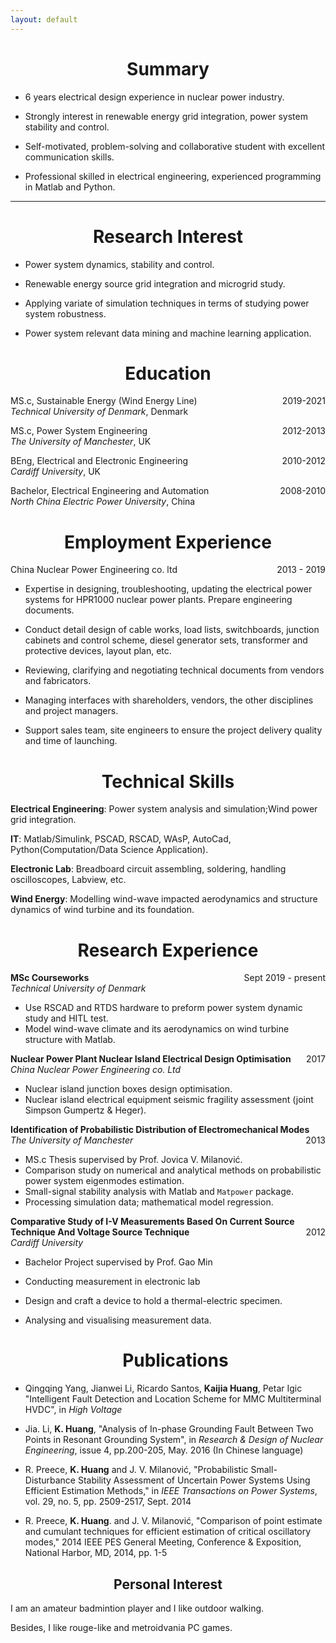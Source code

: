 ```yaml
---
layout: default
---
```


<h1 align=center> Summary</h1>

- 6 years electrical design experience in nuclear power industry. 

- Strongly interest in renewable energy grid integration, power system stability and control.

- Self-motivated, problem-solving and collaborative student with excellent communication skills.

- Professional skilled in electrical engineering, experienced programming in Matlab and Python. 

----

<h1 align=center> Research Interest</h1>

- Power system dynamics, stability and control.

- Renewable energy source grid integration and microgrid study.

- Applying variate of simulation techniques in terms of studying power system robustness.

- Power system relevant data mining and machine learning application.


<h1 align=center> Education</h1>

<p style="text-align:left;">
    MS.c, Sustainable Energy (Wind Energy Line)
    <span style="float:right;">
        2019-2021
    </span><br>
<span style = "font-style: italic">Technical University of Denmark</span>, Denmark    
</p>
  
<p style="text-align:left;">
   MS.c, Power System Engineering
    <span style="float:right;">
        2012-2013
    </span><br>
<span style = "font-style: italic">The University of Manchester</span>, UK 
</p>

<p style="text-align:left;">
   BEng, Electrical and Electronic Engineering
    <span style="float:right;">
   2010-2012     
    </span><br>
<span style = "font-style: italic">Cardiff University</span>, UK
</p>
   
<p style="text-align:left;">
   Bachelor, Electrical Engineering and Automation
    <span style="float:right;">
   2008-2010     
    </span><br>
<span style = "font-style: italic">North China Electric Power University</span>, China
</p>


<h1 align=center>Employment Experience</h1>

<p style="text-align:left;">
   China Nuclear Power Engineering co. ltd
    <span style="float:right;">
   2013 - 2019  
    </span>	
</p>
   
  - Expertise in designing, troubleshooting, updating the electrical power systems for HPR1000 nuclear power plants. Prepare engineering documents.
  
  - Conduct detail design of cable works, load lists, switchboards, junction cabinets and control scheme, diesel generator sets, transformer and protective devices, layout plan, etc.
  
  - Reviewing, clarifying and negotiating technical documents from vendors and fabricators.
  
  - Managing interfaces with shareholders, vendors, the other disciplines and project managers.
  
  - Support sales team, site engineers to ensure the project delivery quality and time of launching.
  

<h1 align=center>Technical Skills</h1>

**Electrical Engineering**: Power system analysis and simulation;Wind power grid integration.

**IT**: Matlab/Simulink, PSCAD, RSCAD, WAsP, AutoCad, Python(Computation/Data Science Application).

**Electronic Lab**: Breadboard circuit assembling, soldering, handling oscilloscopes, Labview, etc.

**Wind Energy**: Modelling wind-wave impacted aerodynamics and structure dynamics of wind turbine and its foundation.

<!-- Research Experience -->
<h1 align=center>Research Experience</h1>

<p style="text-align:left">
<span style="font-weight:bold"> MSc Courseworks </span> 
<span style="float:right;">Sept 2019 - present </span><br>
<span style="font-style:italic">Technical University of Denmark</span>
</p>

 - Use RSCAD and RTDS hardware to preform power system dynamic study and HITL test. 
 - Model wind-wave climate and its aerodynamics on wind turbine structure with Matlab.
  

<p style="text-align:left">
<span style="font-weight:bold"> Nuclear Power Plant Nuclear Island Electrical Design Optimisation </span>
<span style="float:right;">2017</span><br>
<span style="font-style:italic">China Nuclear Power Engineering co. Ltd</span></p>
		
 - Nuclear island junction boxes design optimisation. 
 - Nuclear island electrical equipment seismic fragility assessment (joint Simpson Gumpertz & Heger).
  
<p style="text-align:left">
<span style="font-weight:bold"> Identification of Probabilistic Distribution of Electromechanical Modes </span>
<span style="float:right;">2013</span><br>
<span style="font-style:italic">The University of Manchester</span>
</p>

- MS.c Thesis supervised by Prof. Jovica V. Milanović.
- Comparison study on numerical and analytical methods on probabilistic power system eigenmodes estimation.
- Small-signal stability analysis with Matlab and `Matpower` package.
- Processing simulation data; mathematical model regression.
	
<p style="text-align:left">
<span style="font-weight:bold"> Comparative Study of I-V Measurements Based On Current Source Technique And Voltage Source Technique </span>
<span style="float:right;">2012</span><br>
<span style="font-style:italic">Cardiff University</span>
</p>

- Bachelor Project supervised by Prof. Gao Min
- Conducting measurement in electronic lab
- Design and craft a device to hold a thermal-electric specimen.
- Analysing and visualising measurement data.


  <h1 align=center>Publications</h1>
    
- Qingqing Yang, Jianwei Li, Ricardo Santos, **Kaijia Huang**, Petar Igic "Intelligent Fault Detection and Location Scheme for MMC Multiterminal HVDC", in *High Voltage*

- Jia. Li, **K. Huang**, "Analysis of In-phase Grounding Fault Between Two Points in Resonant Grounding System", in *Research & Design of Nuclear Engineering*, issue 4, pp.200-205, May. 2016 (In Chinese language)

- R. Preece, **K. Huang**  and J. V. Milanović, "Probabilistic Small-Disturbance Stability Assessment of Uncertain Power Systems Using Efficient Estimation Methods," in *IEEE Transactions on Power Systems*, vol. 29, no. 5, pp. 2509-2517, Sept. 2014
	<!-- - Main Contribution: Comparison study on the Monte Carlo Method, Two Point Estimate method, Gram Charlier method and Probability Collocation Method in terms of efficiency and compatibility. -->

- R. Preece, **K. Huang**. and J. V. Milanović, "Comparison of point estimate and cumulant techniques for efficient estimation of critical oscillatory modes," 2014 IEEE PES General Meeting, Conference & Exposition, National Harbor, MD, 2014, pp. 1-5

<h2 align=center>Personal Interest</h2>

I am an amateur badmintion player and I like outdoor walking.

Besides, I like rouge-like and metroidvania PC games.
